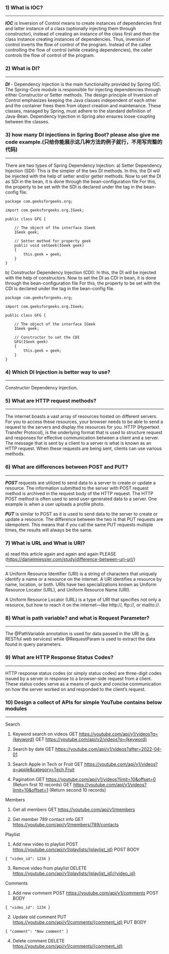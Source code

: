 ### 1) What is IOC?
___
***IOC*** is Inversion of Control means to create instances of dependencies first and latter instance of a class (optionally injecting them through constructor), instead of creating an instance of the class first and then the class instance creating instances of dependencies. Thus, inversion of control inverts the flow of control of the program. Instead of the callee controlling the flow of control (while creating dependencies), the caller controls the flow of control of the program.

### 2) What is DI?
___
***DI*** - Dependency Injection is the main functionality provided by Spring IOC. The Spring-Core module is responsible for injecting dependencies through either Constructor or Setter methods. The design principle of Inversion of Control emphasizes keeping the Java classes independent of each other and the container frees them from object creation and maintenance. These classes, managed by Spring, must adhere to the standard definition of Java-Bean. Dependency Injection in Spring also ensures loose-coupling between the classes.

### 3) how many DI injections in Spring Boot? please also give me code example.(只给你能展示这几种方法的例子就行，不用写完整的代码)
___
There are two types of Spring Dependency Injection:
a) Setter Dependency Injection (SDI): This is the simpler of the two DI methods. In this, the DI will be injected with the help of setter and/or getter methods. Now to set the DI as SDI in the bean, it is done through the bean-configuration file For this, the property to be set with the SDI is declared under the <property> tag in the bean-config file.
```
package com.geeksforgeeks.org;

import com.geeksforgeeks.org.IGeek;

public class GFG {

	// The object of the interface IGeek
	IGeek geek;

	// Setter method for property geek
	public void setGeek(IGeek geek)
	{
		this.geek = geek;
	}
}
```
b) Constructor Dependency Injection (CDI): In this, the DI will be injected with the help of constructors. Now to set the DI as CDI in bean, it is done through the bean-configuration file For this, the property to be set with the CDI is declared under the <constructor-arg> tag in the bean-config file.
```
package com.geeksforgeeks.org;
 
import com.geeksforgeeks.org.IGeek;
 
public class GFG {
 
    // The object of the interface IGeek
    IGeek geek;
 
    // Constructor to set the CDI
    GFG(IGeek geek)
    {
        this.geek = geek;
    }
}
```

### 4) Which DI Injection is better way to use?
___
Constructor Dependency Injection. 

### 5) What are HTTP request methods?
___
The internet boasts a vast array of resources hosted on different servers. For you to access these resources, your browser needs to be able to send a request to the servers and display the resources for you. HTTP (Hypertext Transfer Protocol), is the underlying format that is used to structure request and responses for effective communication between a client and a server. The message that is sent by a client to a server is what is known as an HTTP request. When these requests are being sent, clients can use various methods.

### 6) What are differences between POST and PUT?
___
***POST*** requests are utilized to send data to a server to create or update a resource.  The information submitted to the server with POST request method is archived in the request body of the HTTP request. The HTTP POST method is often used to send user-generated data to a server. One example is when a user uploads a profile photo.

***PUT*** is similar to POST as it is used to send data to the server to create or update a resource. The difference between the two is that PUT requests are idempotent. This means that if you call the same PUT requests multiple times, the results will always be the same.

### 7) What is URL and What is URI?
a) read this article again and again and again PLEASE (https://danielmiessler.com/study/difference-between-uri-url/)
___
A Uniform Resource Identifier (URI) is a string of characters that uniquely identify a name or a resource on the internet. A URI identifies a resource by name, location, or both. URIs have two specializations known as Uniform Resource Locator (URL), and Uniform Resource Name (URI).

A Uniform Resource Locator (URL) is a type of URI that specifies not only a resource, but how to reach it on the internet—like http://, ftp://, or mailto://.


### 8) What is path variable? and what is Request Parameter?
___
The @PathVariable annotation is used for data passed in the URI (e.g. RESTful web services) while @RequestParam is used to extract the data found in query parameters.

### 9) What are HTTP Response Status Codes?
___
HTTP response status codes (or simply status codes) are three-digit codes issued by a server in response to a browser-side request from a client. These status codes serve as a means of quick and concise communication on how the server worked on and responded to the client’s request.

### 10) Design a collect of APIs for simple YouTube contains below modules
___
Search
1. Keyword search on videos
GET https://youtube.com/api/v1/videos?q={keyword}
GET https://youtube.com/api/v2/videos?q={keyword}

2. Search by date
GET https://youtube.com/api/v1/videos?after=2022-04-01

3. Search Apple in Tech or Fruit
GET https://youtube.com/api/v1/videos?q=apple&category=Tech,Fruit

4. Pagination
GET https://youtube.com/api/v1/videos?limit=10&offset=0 (Return first 10 records)
GET https://youtube.com/api/v1/videos?limit=10&offset=1 (Return second 10 records)

Members
1. Get all members
GET https://youtube.com/api/v1/members

2. Get member 789 contact info
GET https://youtube.com/api/v1/members/789/contacts

Playlist
1. Add new video to playlist
POST https://youtube.com/api/v1/playlists/{playlist_id}
POST BODY
```
{ "video_id": 1234 }
```

3. Remove video from playlist 
DELETE https://youtube.com/api/v1/playlists/{playlist_id}/{video_id}

Comments
1. Add new comment
POST https://youtube.com/api/v1/comments
POST BODY
```
{ "video_id": 1234 }
```

2. Update old comment
PUT https://youtube.com/api/v1/comments/{comment_id}
PUT BODY
```
{ "comment": "New comment" }
```

4. Delete comment
DELETE https://youtube.com/api/v1/comments/{comment_id}

